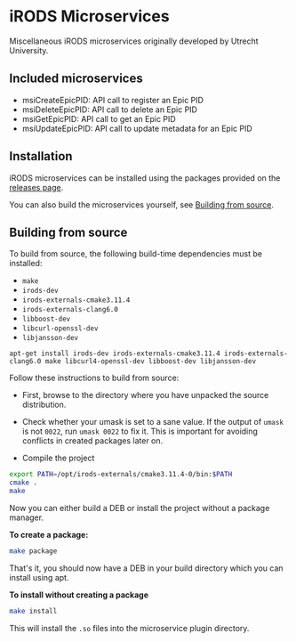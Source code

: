 # iRODS Microservices
Miscellaneous iRODS microservices originally developed by Utrecht University.

## Included microservices
  * msiCreateEpicPID: API call to register an Epic PID
  * msiDeleteEpicPID: API call to delete an Epic PID
  * msiGetEpicPID: API call to get an Epic PID
  * msiUpdateEpicPID: API call to update metadata for an Epic PID

## Installation
iRODS microservices can be installed using the packages provided on the
[releases page](https://github.com/UtrechtUniversity/irods-uu-microservices/releases).

You can also build the microservices yourself, see [Building from source](#building-from-source).

## Building from source
To build from source, the following build-time dependencies must be installed:

- `make`
- `irods-dev`
- `irods-externals-cmake3.11.4`
- `irods-externals-clang6.0`
- `libboost-dev`
- `libcurl-openssl-dev`
- `libjansson-dev`

```
apt-get install irods-dev irods-externals-cmake3.11.4 irods-externals-clang6.0 make libcurl4-openssl-dev libboost-dev libjansson-dev
```

Follow these instructions to build from source:

- First, browse to the directory where you have unpacked the source
  distribution.

- Check whether your umask is set to a sane value. If the output of
  `umask` is not `0022`, run `umask 0022` to fix it. This is important
  for avoiding conflicts in created packages later on.

- Compile the project
```bash
export PATH=/opt/irods-externals/cmake3.11.4-0/bin:$PATH
cmake .
make
```

Now you can either build a DEB or install the project without a package manager.

**To create a package:**
```bash
make package
```

That's it, you should now have a DEB in your build directory which you can install using apt.

**To install without creating a package**
```bash
make install
```

This will install the `.so` files into the microservice plugin directory.
